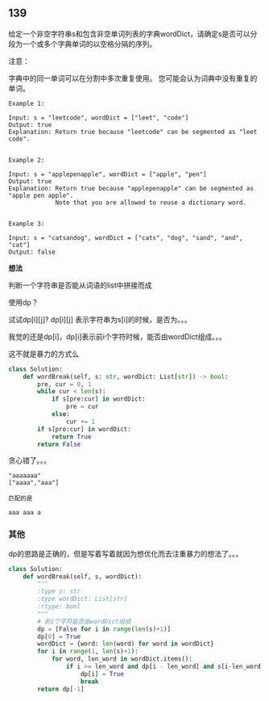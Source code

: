 ## 139

给定一个非空字符串s和包含非空单词列表的字典wordDict，请确定s是否可以分段为一个或多个字典单词的以空格分隔的序列。

注意：

字典中的同一单词可以在分割中多次重复使用。
您可能会认为词典中没有重复的单词。

```
Example 1:

Input: s = "leetcode", wordDict = ["leet", "code"]
Output: true
Explanation: Return true because "leetcode" can be segmented as "leet code".


Example 2:

Input: s = "applepenapple", wordDict = ["apple", "pen"]
Output: true
Explanation: Return true because "applepenapple" can be segmented as "apple pen apple".
             Note that you are allowed to reuse a dictionary word.


Example 3:

Input: s = "catsandog", wordDict = ["cats", "dog", "sand", "and", "cat"]
Output: false
```

**想法**

判断一个字符串是否能从词语的list中拼接而成

使用dp？

试试dp[i][j]? dp[i][j] 表示字符串为s[i]的时候，是否为。。。

我觉的还是dp[i]，dp[i]表示前i个字符时候，能否由wordDict组成。。。

这不就是暴力的方式么

```py
class Solution:
    def wordBreak(self, s: str, wordDict: List[str]) -> bool:
        pre, cur = 0, 1
        while cur < len(s):
            if s[pre:cur] in wordDict:
                pre = cur
            else:
                cur += 1
        if s[pre:cur] in wordDict:
            return True
        return False

```

贪心错了。。。

```
"aaaaaaa"
["aaaa","aaa"]

匹配的是

aaa aaa a
```


### 其他

dp的思路是正确的，但是写着写着就因为想优化而去注重暴力的想法了。。。


```py
class Solution:
    def wordBreak(self, s, wordDict):
        """
        :type s: str
        :type wordDict: List[str]
        :rtype: bool
        """
        # 前i个字符能否由wordDict组成
        dp = [False for i in range(len(s)+1)]
        dp[0] = True
        wordDict = {word: len(word) for word in wordDict}
        for i in range(1, len(s)+1):
            for word, len_word in wordDict.items():
                if i >= len_word and dp[i - len_word] and s[i-len_word:i] == word:
                    dp[i] = True
                    break
        return dp[-1]

```

